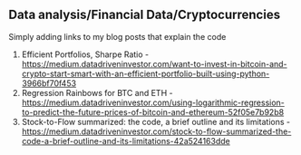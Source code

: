 ## Data analysis/Financial Data/Cryptocurrencies

Simply adding links to my blog posts that explain the code

1. Efficient Portfolios, Sharpe Ratio - https://medium.datadriveninvestor.com/want-to-invest-in-bitcoin-and-crypto-start-smart-with-an-efficient-portfolio-built-using-python-3966bf70f453
2. Regression Rainbows for BTC and ETH - https://medium.datadriveninvestor.com/using-logarithmic-regression-to-predict-the-future-prices-of-bitcoin-and-ethereum-52f05e7b92b8
3. Stock-to-Flow summarized: the code, a brief outline and its limitations - https://medium.datadriveninvestor.com/stock-to-flow-summarized-the-code-a-brief-outline-and-its-limitations-42a524163dde

